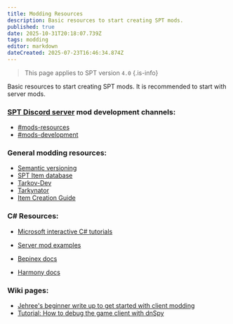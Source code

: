 ```yaml
---
title: Modding Resources
description: Basic resources to start creating SPT mods.
published: true
date: 2025-10-31T20:18:07.739Z
tags: modding
editor: markdown
dateCreated: 2025-07-23T16:46:34.874Z
---
```


> This page applies to SPT version `4.0`
{.is-info}

Basic resources to start creating SPT mods. It is recommended to start with server mods.

### [SPT Discord server](http://discord.sp-tarkov.com/) mod development channels:
- [#mods-resources](https://discord.com/channels/875684761291599922/875806757836951575)
- [#mods-development](https://discord.com/channels/875684761291599922/875803116409323562)

### General modding resources:
- [Semantic versioning](<https://semver.org/>)
- [SPT Item database](<https://db.sp-tarkov.com/search>)
- [Tarkov-Dev](<https://api.tarkov.dev/>)
- [Tarkynator](<https://tarkynator.com/>)
- [Item Creation Guide](<https://hub.sp-tarkov.com/doc/entry/98-wtt-item-creation-guides-vol-1-intro-to-static-objects/>)

### C# Resources:
- [Microsoft interactive C# tutorials](<https://learn.microsoft.com/en-us/dotnet/csharp/tour-of-csharp/tutorials/>)
- [Server mod examples](<https://github.com/sp-tarkov/server-mod-examples>)

- [Bepinex docs](<https://docs.bepinex.dev/>)
- [Harmony docs](<https://harmony.pardeike.net/articles/intro.html>)

### Wiki pages:
- [Jehree's beginner write up to get started with client modding](/modding/tutorials/Client_Modding_Quick_Guide)
- [Tutorial: How to debug the game client with dnSpy](/modding/tutorials/debug_dnSpy)